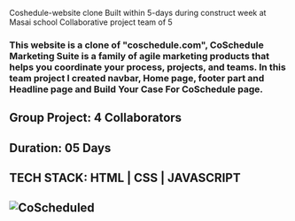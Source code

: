 Coshedule-website clone
Built within 5-days during construct week at Masai school
Collaborative project team of 5
<h3>
This website is a clone of "coschedule.com", CoSchedule Marketing Suite is a family of agile marketing products that helps you coordinate your process, projects, and teams. In this team project I created navbar, Home page, footer part and Headline page and Build Your Case For CoSchedule page.
<h3/>

<h2>
Group Project: 4 Collaborators  
<h2/>
<h2>
  Duration: 05 Days
<h2/>
<h2>
TECH STACK: HTML | CSS | JAVASCRIPT
<h2/>

<img src="https://abhishek07788.github.io/static/media/cosheduleClone.d79edea24b18ca7055af.gif" alt="CoScheduled"/>

